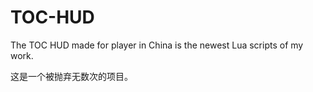 # TOC-HUD
The TOC HUD made for player in China is the newest Lua scripts of my work.

这是一个被抛弃无数次的项目。
